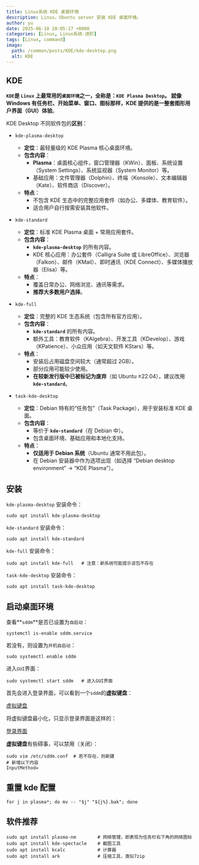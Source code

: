 ```yaml
---
title: Linux系统 KDE 桌面环境
description: Linux，Ubuntu server 安装 KDE 桌面环境。
author: yu
date: 2025-06-10 20:05:17 +0800
categories: [Linux, Linux系统-进阶]
tags: [Linux, command]
image:
  path: /common/posts/KDE/kde-desktop.png
  alt: KDE
---
```



## KDE

**`KDE`**是 `Linux` 上最常用的`桌面环境`之一，全称是：`KDE Plasma Desktop`。
就像 Windows 有任务栏、开始菜单、窗口、图标那样，KDE 提供的是一整套**图形用户界面（GUI）体验**。

KDE Desktop 不同软件包的**区别**：
- `kde-plasma-desktop`
  - **定位**：最轻量级的 KDE Plasma 核心桌面环境。
  - **包含内容**：
    - **Plasma**：桌面核心组件，窗口管理器（KWin）、面板、系统设置（System Settings）、系统监视器（System Monitor）等。
    - 基础应用：文件管理器（Dolphin）、终端（Konsole）、文本编辑器（Kate）、软件商店（Discover）。
  - **特点**：
    - 不包含 KDE 生态中的完整应用套件（如办公、多媒体、教育软件）。
    - 适合用户自行按需安装其他软件。

- `kde-standard`
  - **定位**：标准 KDE Plasma 桌面 + 常用应用套件。
  - **包含内容**：
    - **`kde-plasma-desktop`** 的所有内容。
    - KDE 核心应用：办公套件（Calligra Suite 或 LibreOffice）、浏览器（Falkon）、邮件（KMail）、即时通讯（KDE Connect）、多媒体播放器（Elisa）等。
  - **特点**：
    - 覆盖日常办公、网络浏览、通讯等需求。
    - **推荐大多数用户选择**。

- `kde-full`
  - **定位**：完整的 KDE 生态系统（包含所有官方应用）。
  - **包含内容**：
    - **`kde-standard`** 的所有内容。
    - 额外工具：教育软件（KAlgebra）、开发工具（KDevelop）、游戏（KPatience）、小众应用（如天文软件 KStars）等。
  - **特点**：
    - 安装后占用磁盘空间较大（通常超过 2GB）。
    - 部分应用可能较少使用。
    - **在较新发行版中已被标记为废弃**（如 Ubuntu ≥22.04），建议改用 **`kde-standard`**。

- `task-kde-desktop`
  - **定位**：Debian 特有的“任务包”（Task Package），用于安装标准 KDE 桌面。
  - **包含内容**：
    - 等价于 **`kde-standard`**（在 Debian 中）。
    - 包含桌面环境、基础应用和本地化支持。
  - **特点**：
    - **仅适用于 Debian 系统**（Ubuntu 通常不用此包）。
    - 在 Debian 安装器中作为选项出现（如选择 “Debian desktop environment” → “KDE Plasma”）。

## 安装

`kde-plasma-desktop` 安装命令：
```shell
sudo apt install kde-plasma-desktop
```

`kde-standard` 安装命令：
```shell
sudo apt install kde-standard
```

`kde-full` 安装命令：
```shell
sudo apt install kde-full   # 注意：新系统可能提示该包不存在
```

`task-kde-desktop` 安装命令：
```shell
sudo apt install task-kde-desktop
```

## 启动桌面环境

查看**`sddm`**是否已设置为`自启动`：
```shell
systemctl is-enable sddm.service
```
若没有，则设置为`开机自启动`：
```shell
sudo systemctl enable sddm
```
进入`GUI`界面：
```shell
sudo systemctl start sddm   # 进入GUI界面
```

首先会进入登录界面，可以看到一个`sddm`的**虚拟键盘**：

[虚拟键盘](/common/posts/KDE/kde-virtual-keyboard.png)

将虚拟键盘最小化，只显示登录界面是这样的：

[登录界面](/common/posts/KDE/kde-login.png)

**虚拟键盘**有些碍事，可以禁用（关闭）：
```shell
sudo vim /etc/sddm.conf  # 若不存在，则新建
# 新增以下内容
InputMethod=
```

## 重置 kde 配置

```shell
for j in plasma*; do mv -- "$j" "${j%}.bak"; done
```

## 软件推荐

```shell
sudo apt install plasma-nm        # 网络管理，即表现为任务栏右下角的网络图标
sudo apt install kde-spectacle    # 截图工具
sudo apt install kcalc            # 计算器
sudo apt install ark              # 压缩工具，类似7zip
```

